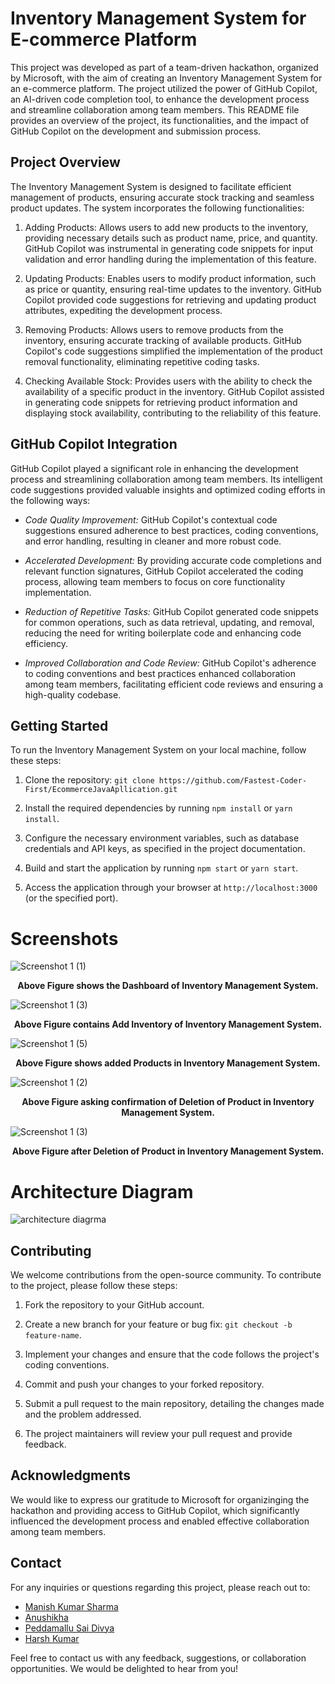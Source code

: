 # Inventory Management System for E-commerce Platform

This project was developed as part of a team-driven hackathon, organized by Microsoft, with the aim of creating an Inventory Management System for an e-commerce platform. The project utilized the power of GitHub Copilot, an AI-driven code completion tool, to enhance the development process and streamline collaboration among team members. This README file provides an overview of the project, its functionalities, and the impact of GitHub Copilot on the development and submission process.

## Project Overview

The Inventory Management System is designed to facilitate efficient management of products, ensuring accurate stock tracking and seamless product updates. The system incorporates the following functionalities:

1. Adding Products: Allows users to add new products to the inventory, providing necessary details such as product name, price, and quantity. GitHub Copilot was instrumental in generating code snippets for input validation and error handling during the implementation of this feature.

2. Updating Products: Enables users to modify product information, such as price or quantity, ensuring real-time updates to the inventory. GitHub Copilot provided code suggestions for retrieving and updating product attributes, expediting the development process.

3. Removing Products: Allows users to remove products from the inventory, ensuring accurate tracking of available products. GitHub Copilot's code suggestions simplified the implementation of the product removal functionality, eliminating repetitive coding tasks.

4. Checking Available Stock: Provides users with the ability to check the availability of a specific product in the inventory. GitHub Copilot assisted in generating code snippets for retrieving product information and displaying stock availability, contributing to the reliability of this feature.

## GitHub Copilot Integration

GitHub Copilot played a significant role in enhancing the development process and streamlining collaboration among team members. Its intelligent code suggestions provided valuable insights and optimized coding efforts in the following ways:

- *Code Quality Improvement:* GitHub Copilot's contextual code suggestions ensured adherence to best practices, coding conventions, and error handling, resulting in cleaner and more robust code.

- *Accelerated Development:* By providing accurate code completions and relevant function signatures, GitHub Copilot accelerated the coding process, allowing team members to focus on core functionality implementation.

- *Reduction of Repetitive Tasks:* GitHub Copilot generated code snippets for common operations, such as data retrieval, updating, and removal, reducing the need for writing boilerplate code and enhancing code efficiency.

- *Improved Collaboration and Code Review:* GitHub Copilot's adherence to coding conventions and best practices enhanced collaboration among team members, facilitating efficient code reviews and ensuring a high-quality codebase.

## Getting Started

To run the Inventory Management System on your local machine, follow these steps:

1. Clone the repository: `git clone https://github.com/Fastest-Coder-First/EcommerceJavaApllication.git`

2. Install the required dependencies by running `npm install` or `yarn install`.

3. Configure the necessary environment variables, such as database credentials and API keys, as specified in the project documentation.

4. Build and start the application by running `npm start` or `yarn start`.

5. Access the application through your browser at `http://localhost:3000` (or the specified port).

# Screenshots
![Screenshot 1 (1)](https://github.com/Fastest-Coder-First/EcommerceJavaApllication/assets/51746097/0c73e716-58c4-4ee8-acef-32f2b59b090e)

<p align="center">
  <b>Above Figure shows the Dashboard of Inventory Management System.
</b>
</p>

![Screenshot 1 (3)](https://github.com/Fastest-Coder-First/EcommerceJavaApllication/assets/51746097/65cfbab3-7bc0-46aa-a3b1-f008356084fc)

<p align="center">
  <b>Above Figure contains Add Inventory of Inventory Management System.
</b>
</p>

![Screenshot 1 (5)](https://github.com/Fastest-Coder-First/EcommerceJavaApllication/assets/51746097/53f38794-0f02-460b-a119-6181e0aeb29f)

<p align="center">
  <b>Above Figure shows added Products in Inventory Management System.
</b>
</p>


![Screenshot 1 (2)](https://github.com/Fastest-Coder-First/EcommerceJavaApllication/assets/51746097/dee16c0d-23bb-415b-b0a7-1bcde09c68d5)

<p align="center">
  <b>Above Figure asking confirmation of Deletion of Product in Inventory Management System.
</b>
</p>


![Screenshot 1 (3)](https://github.com/Fastest-Coder-First/EcommerceJavaApllication/assets/51746097/e3efcf52-3a74-4fac-b790-2fc7b42e054e)

<p align="center">
  <b>Above Figure after Deletion of Product in Inventory Management System.
</b>
</p>

# Architecture Diagram
![architecture diagrma](https://github.com/Fastest-Coder-First/EcommerceJavaApllication/assets/51746097/7aa0aa99-3ba3-411b-a83b-88e0af01c250)

## Contributing

We welcome contributions from the open-source community. To contribute to the project, please follow these steps:

1. Fork the repository to your GitHub account.

2. Create a new branch for your feature or bug fix: `git checkout -b feature-name`.

3. Implement your changes and ensure that the code follows the project's coding conventions.

4. Commit and push your changes to your forked repository.

5. Submit a pull request to the main repository, detailing the changes made and the problem addressed.

6. The project maintainers will review your pull request and provide feedback.


## Acknowledgments

We would like to express our gratitude to Microsoft for organizinging the hackathon and providing access to GitHub Copilot, which significantly influenced the development process and enabled effective collaboration among team members.

## Contact

For any inquiries or questions regarding this project, please reach out to:

- [Manish Kumar Sharma](mailto:manishk_sharma@outlook.com)
- [Anushikha](mailto:anushikha21nov@gmail.com)
- [Peddamallu Sai Divya](mailto:saidivyareddy33@gmail.com)
- [Harsh Kumar](mailto:harshksingh42@gmail.com)

Feel free to contact us with any feedback, suggestions, or collaboration opportunities. We would be delighted to hear from you!
